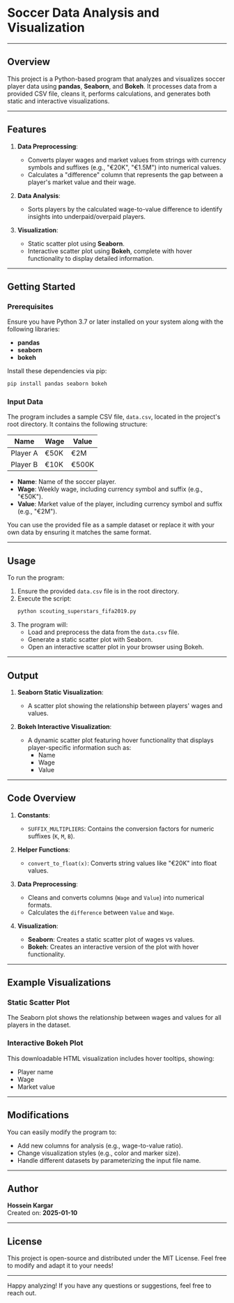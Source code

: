 # Soccer Data Analysis and Visualization

---

## Overview

This project is a Python-based program that analyzes and visualizes soccer player data using **pandas**, **Seaborn**,
and **Bokeh**.
It processes data from a provided CSV file, cleans it, performs calculations, and generates both static and interactive
visualizations.

---

## Features

1. **Data Preprocessing**:
    - Converts player wages and market values from strings with currency symbols and suffixes (e.g., "€20K", "€1.5M")
      into numerical values.
    - Calculates a "difference" column that represents the gap between a player's market value and their wage.

2. **Data Analysis**:
    - Sorts players by the calculated wage-to-value difference to identify insights into underpaid/overpaid players.

3. **Visualization**:
    - Static scatter plot using **Seaborn**.
    - Interactive scatter plot using **Bokeh**, complete with hover functionality to display detailed information.

---

## Getting Started

### Prerequisites

Ensure you have Python 3.7 or later installed on your system along with the following libraries:

- **pandas**
- **seaborn**
- **bokeh**

Install these dependencies via pip:

```bash
pip install pandas seaborn bokeh
```

### Input Data

The program includes a sample CSV file, `data.csv`, located in the project's root directory. It contains the following
structure:

| Name     | Wage | Value |
|----------|------|-------|
| Player A | €50K | €2M   |
| Player B | €10K | €500K |

- **Name**: Name of the soccer player.
- **Wage**: Weekly wage, including currency symbol and suffix (e.g., "€50K").
- **Value**: Market value of the player, including currency symbol and suffix (e.g., "€2M").

You can use the provided file as a sample dataset or replace it with your own data by ensuring it matches the same
format.

---

## Usage

To run the program:

1. Ensure the provided `data.csv` file is in the root directory.
2. Execute the script:
   ```bash
   python scouting_superstars_fifa2019.py
   ```
3. The program will:
    - Load and preprocess the data from the `data.csv` file.
    - Generate a static scatter plot with Seaborn.
    - Open an interactive scatter plot in your browser using Bokeh.

---

## Output

1. **Seaborn Static Visualization**:
    - A scatter plot showing the relationship between players' wages and values.

2. **Bokeh Interactive Visualization**:
    - A dynamic scatter plot featuring hover functionality that displays player-specific information such as:
        - Name
        - Wage
        - Value

---

## Code Overview

1. **Constants**:
    - `SUFFIX_MULTIPLIERS`: Contains the conversion factors for numeric suffixes (`K`, `M`, `B`).

2. **Helper Functions**:
    - `convert_to_float(x)`: Converts string values like "€20K" into float values.

3. **Data Preprocessing**:
    - Cleans and converts columns (`Wage` and `Value`) into numerical formats.
    - Calculates the `difference` between `Value` and `Wage`.

4. **Visualization**:
    - **Seaborn**: Creates a static scatter plot of wages vs values.
    - **Bokeh**: Creates an interactive version of the plot with hover functionality.

---

## Example Visualizations

### Static Scatter Plot

The Seaborn plot shows the relationship between wages and values for all players in the dataset.

### Interactive Bokeh Plot

This downloadable HTML visualization includes hover tooltips, showing:

- Player name
- Wage
- Market value

---

## Modifications

You can easily modify the program to:

- Add new columns for analysis (e.g., wage-to-value ratio).
- Change visualization styles (e.g., color and marker size).
- Handle different datasets by parameterizing the input file name.

---

## Author

**Hossein Kargar**  
Created on: **2025-01-10**

---

## License

This project is open-source and distributed under the MIT License. Feel free to modify and adapt it to your needs!

---

Happy analyzing! If you have any questions or suggestions, feel free to reach out.
